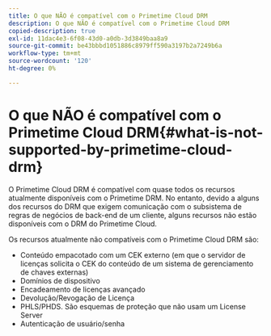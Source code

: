 ```yaml
---
title: O que NÃO é compatível com o Primetime Cloud DRM
description: O que NÃO é compatível com o Primetime Cloud DRM
copied-description: true
exl-id: 11dac4e3-6f08-43d0-a0db-3d3849baa8a9
source-git-commit: be43bbbd1051886c8979ff590a3197b2a7249b6a
workflow-type: tm+mt
source-wordcount: '120'
ht-degree: 0%

---
```


# O que NÃO é compatível com o Primetime Cloud DRM{#what-is-not-supported-by-primetime-cloud-drm}

O Primetime Cloud DRM é compatível com quase todos os recursos atualmente disponíveis com o Primetime DRM. No entanto, devido a alguns dos recursos do DRM que exigem comunicação com o subsistema de regras de negócios de back-end de um cliente, alguns recursos não estão disponíveis com o DRM do Primetime Cloud.

Os recursos atualmente não compatíveis com o Primetime Cloud DRM são:

* Conteúdo empacotado com um CEK externo (em que o servidor de licenças solicita o CEK do conteúdo de um sistema de gerenciamento de chaves externas)
* Domínios de dispositivo
* Encadeamento de licenças avançado
* Devolução/Revogação de Licença
* PHLS/PHDS. São esquemas de proteção que não usam um License Server
* Autenticação de usuário/senha
